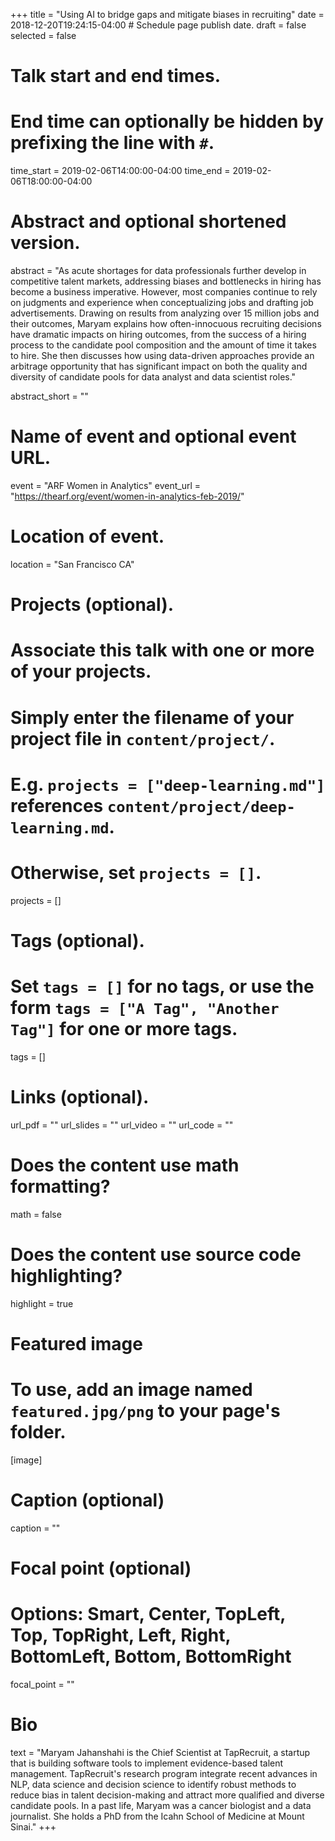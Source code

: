+++
title = "Using AI to bridge gaps and mitigate biases in recruiting"
date = 2018-12-20T19:24:15-04:00  # Schedule page publish date.
draft = false
selected = false

# Talk start and end times.
#   End time can optionally be hidden by prefixing the line with `#`.
time_start = 2019-02-06T14:00:00-04:00
time_end = 2019-02-06T18:00:00-04:00

# Abstract and optional shortened version.
abstract = "As acute shortages for data professionals further develop in competitive talent markets, addressing biases and bottlenecks in hiring has become a business imperative. However, most companies continue to rely on judgments and experience when conceptualizing jobs and drafting job advertisements. Drawing on results from analyzing over 15 million jobs and their outcomes, Maryam explains how often-innocuous recruiting decisions have dramatic impacts on hiring outcomes, from the success of a hiring process to the candidate pool composition and the amount of time it takes to hire. She then discusses how using data-driven approaches provide an arbitrage opportunity that has significant impact on both the quality and diversity of candidate pools for data analyst and data scientist roles."

abstract_short = ""

# Name of event and optional event URL.
event = "ARF Women in Analytics"
event_url = "https://thearf.org/event/women-in-analytics-feb-2019/"

# Location of event.
location = "San Francisco CA"

# Projects (optional).
#   Associate this talk with one or more of your projects.
#   Simply enter the filename of your project file in `content/project/`.
#   E.g. `projects = ["deep-learning.md"]` references `content/project/deep-learning.md`.
#   Otherwise, set `projects = []`.
projects = []

# Tags (optional).
#   Set `tags = []` for no tags, or use the form `tags = ["A Tag", "Another Tag"]` for one or more tags.
tags = []

# Links (optional).
url_pdf = ""
url_slides = ""
url_video = ""
url_code = ""

# Does the content use math formatting?
math = false

# Does the content use source code highlighting?
highlight = true

# Featured image
# To use, add an image named `featured.jpg/png` to your page's folder. 
[image]
  # Caption (optional)
  caption = ""

  # Focal point (optional)
  # Options: Smart, Center, TopLeft, Top, TopRight, Left, Right, BottomLeft, Bottom, BottomRight
  focal_point = ""

# Bio
text = "Maryam Jahanshahi is the Chief Scientist at TapRecruit, a startup that is building software tools to implement evidence-based talent management. TapRecruit's research program integrate recent advances in NLP, data science and decision science to identify robust methods to reduce bias in talent decision-making and attract more qualified and diverse candidate pools. In a past life, Maryam was a cancer biologist and a data journalist. She holds a PhD from the Icahn School of Medicine at Mount Sinai."
+++
